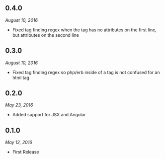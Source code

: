 ## 0.4.0
_August 10, 2016_
* Fixed tag finding regex when the tag has no attributes on the first line, but attributes on the second line

## 0.3.0
_August 10, 2016_
* Fixed tag finding regex so php/erb inside of a tag is not confused for an html tag

## 0.2.0
_May 23, 2016_
* Added support for JSX and Angular

## 0.1.0
_May 12, 2016_
* First Release
